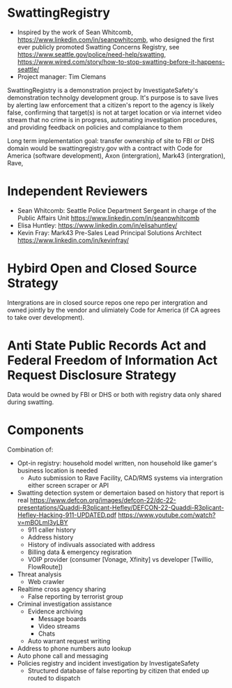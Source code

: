 # SwattingRegistry

* Inspired by the work of Sean Whitcomb, https://www.linkedin.com/in/seanpwhitcomb, who designed the first ever publicly promoted Swatting Concerns Registry, see https://www.seattle.gov/police/need-help/swatting, https://www.wired.com/story/how-to-stop-swatting-before-it-happens-seattle/
* Project manager: Tim Clemans

SwattingRegistry is a demonstration project by InvestigateSafety's demonstration technolgy development group. It's purpose is to save lives by alerting law enforcement that a citizen's report to the agency is likely false, confirming that target(s) is not at target location or via internet video stream that no crime is in progress, automating investigation procedures, and providing feedback on policies and complaiance to them

Long term implementation goal: transfer ownership of site to FBI or DHS domain would be swattingregistry.gov with a contract with Code for America (software development), Axon (intergration), Mark43 (intergration), Rave, 

# Independent Reviewers

* Sean Whitcomb: Seattle Police Department Sergeant in charge of the Public Affairs Unit https://www.linkedin.com/in/seanpwhitcomb
* Elisa Huntley: https://www.linkedin.com/in/elisahuntley/
* Kevin Fray: Mark43 Pre-Sales Lead Principal Solutions Architect https://www.linkedin.com/in/kevinfray/

# Hybird Open and Closed Source Strategy

Intergrations are in closed source repos one repo per intergration and owned jointly by the vendor and ulimiately Code for America (if CA agrees to take over development).

# Anti State Public Records Act and Federal Freedom of Information Act Request Disclosure Strategy

Data would be owned by FBI or DHS or both with registry data only shared during swatting.

# Components

Combination of:

* Opt-in registry: household model written, non household like gamer's business location is needed
  * Auto submission to Rave Facility, CAD/RMS systems via intergration either screen scraper or API
* Swatting detection system or demertaion based on history that report is real https://www.defcon.org/images/defcon-22/dc-22-presentations/Quaddi-R3plicant-Hefley/DEFCON-22-Quaddi-R3plicant-Hefley-Hacking-911-UPDATED.pdf https://www.youtube.com/watch?v=mBOLml3yLBY
  * 911 caller history
  * Address history
  * History of indivuals associated with address
  * Billing data & emergency regisration
  * VOIP provider (consumer [Vonage, Xfinity] vs developer [Twillio, FlowRoute])
* Threat analysis
  * Web crawler
* Realtime cross agency sharing
  * False reporting by terrorist group
* Criminal investigation assistance 
  * Evidence archiving
    * Message boards
    * Video streams
    * Chats
  * Auto warrant request writing
* Address to phone numbers auto lookup 
* Auto phone call and messaging
* Policies registry and incident investigation by InvestigateSafety
  * Structured database of false reporting by citizen that ended up routed to dispatch
